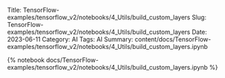 Title: TensorFlow-examples/tensorflow_v2/notebooks/4_Utils/build_custom_layers
Slug: TensorFlow-examples/tensorflow_v2/notebooks/4_Utils/build_custom_layers
Date: 2023-06-11
Category: AI
Tags: AI
Summary: content/docs/TensorFlow-examples/tensorflow_v2/notebooks/4_Utils/build_custom_layers.ipynb

{% notebook docs/TensorFlow-examples/tensorflow_v2/notebooks/4_Utils/build_custom_layers.ipynb %}
